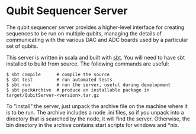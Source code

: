 # Qubit Sequencer Server

The qubit sequencer server provides a higher-level interface for creating
sequences to be run on multiple qubits, managing the details of communicating
with the various DAC and ADC boards used by a particular set of qubits.

This server is written in scala and built with [sbt](http://www.scala-sbt.org/).
You will need to have sbt installed to build from source. The following commands
are useful:

```
$ sbt compile      # compile the source
$ sbt test         # run automated tests
$ sbt run          # run the server, useful during development
$ sbt packArchive  # produce an installable package in target/QubitServer-<version>.tar.gz
```

To "install" the server, just unpack the archive file on the machine where it
is to be run. The archive includes a node .ini files, so if you unpack into a
directory that is searched by the node, it will find the server. Otherwise,
the bin directory in the archive contains start scripts for windows and *nix.
